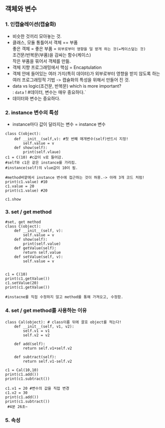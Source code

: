 ## 객체와 변수
### 1. 인캡슐레이션(캡슐화) <br>
+ 비슷한 것끼리 모아놓는 것. 
+ 클래스, 모듈 통틀어서
객체 == 부품 <br>
좋은 객체 = 좋은 부품 = `외부로부터 영향을 덜 받게 하는 것(=케이스덮는 것)` <br>
조건문/반복문(부품)을 감싸는 함수(케이스) <br>
작은 부품을 묶어서 객체를 만듦. <br>
+ 객체 지향 프로그래밍에서 핵심 = Encaptulation <br>
+ 객체 안에 들어있는 여러 가지(특히 데이터)가 외부로부터 영향을 받지 않도록 하는 여러 프로그래밍적 기법 -> 캡슐화의 특성을 위해서 만들어 진 것. <br>
+ data vs logic(조건문, 반복문) which is more important? <br>
: `data` ! #데이터, 변수는 매우 중요하다.` <br>
+ 데이터와 변수는 중요하다.

### 2. instance 변수의 특성
+ instance마다 값이 달라지는 변수 = instance 변수
```
class C(object):
    def __init__(self,v): #첫 번째 매개변수(self)반드시 지정!
        self.value = v
    def show(self):
        print(self.vlaue)
c1 = C(10) #c값이 v로 들어감.
#self와 c1은 같은 instance를 가리킴.
#instance(self)의 vlue값이 10이 됨.

#method바깥에서 instance 변수에 접근하는 것이 허용.-> 아래 3개 코드 처럼!
print(c1.value) #10
c1.value = 20
print(c1.value) #20

c1.show
```

### 3. set / get method
```
#set, get method
class C(object):
    def __init__(self, v):
        self.value = v
    def show(self):
        print(self.value)
    def getValue(self):
        return self.value
    def setValue(self, v):
        self.value = v


c1 = C(10)
print(c1.getValue())
c1.setValue(20)
print(c1.getValue())

#instacne를 직접 수정하지 않고 method를 통해 가져오고, 수정함.
```

### 4. set / get method를 사용하는 이유
```
class Cal(object): # class이름 뒤에 괄호 object를 적는다!
    def __init__(self, v1, v2):
        self.v1 = v1
        self.v2 = v2

    def add(self):
        return self.v1+self.v2

    def subtract(self):
        return self.v1-self.v2

c1 = Cal(10,10)
print(c1.add())
print(c1.subtract())

c1.v1 = 20 #변수의 값을 직접 변경
c1.v2 = 30
print(c1.add())
print(c1.subtract())
 #4분 26초~
 ```
### 5. 속성


